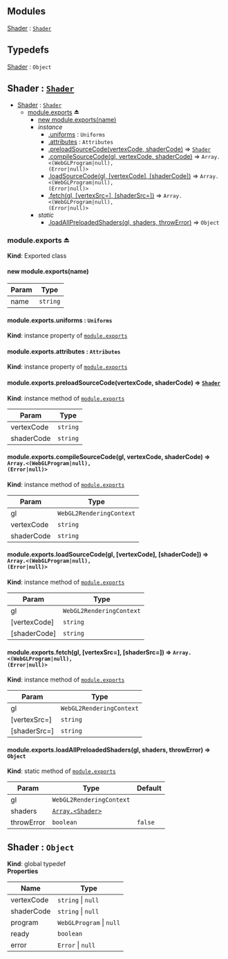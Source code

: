 ## Modules

<dl>
<dt><a href="#module_Shader">Shader</a> : <code><a href="#Shader">Shader</a></code></dt>
<dd></dd>
</dl>

## Typedefs

<dl>
<dt><a href="#Shader">Shader</a> : <code>Object</code></dt>
<dd></dd>
</dl>

<a name="module_Shader"></a>

## Shader : [<code>Shader</code>](#Shader)

* [Shader](#module_Shader) : [<code>Shader</code>](#Shader)
    * [module.exports](#exp_module_Shader--module.exports) ⏏
        * [new module.exports(name)](#new_module_Shader--module.exports_new)
        * _instance_
            * [.uniforms](#module_Shader--module.exports+uniforms) : <code>Uniforms</code>
            * [.attributes](#module_Shader--module.exports+attributes) : <code>Attributes</code>
            * [.preloadSourceCode(vertexCode, shaderCode)](#module_Shader--module.exports+preloadSourceCode) ⇒ [<code>Shader</code>](#Shader)
            * [.compileSourceCode(gl, vertexCode, shaderCode)](#module_Shader--module.exports+compileSourceCode) ⇒ <code>Array.&lt;(WebGLProgram\|null), (Error\|null)&gt;</code>
            * [.loadSourceCode(gl, [vertexCode], [shaderCode])](#module_Shader--module.exports+loadSourceCode) ⇒ <code>Array.&lt;(WebGLProgram\|null), (Error\|null)&gt;</code>
            * [.fetch(gl, [vertexSrc&#x3D;], [shaderSrc&#x3D;])](#module_Shader--module.exports+fetch) ⇒ <code>Array.&lt;(WebGLProgram\|null), (Error\|null)&gt;</code>
        * _static_
            * [.loadAllPreloadedShaders(gl, shaders, throwError)](#module_Shader--module.exports.loadAllPreloadedShaders) ⇒ <code>Object</code>

<a name="exp_module_Shader--module.exports"></a>

### module.exports ⏏
**Kind**: Exported class  
<a name="new_module_Shader--module.exports_new"></a>

#### new module.exports(name)

| Param | Type |
| --- | --- |
| name | <code>string</code> | 

<a name="module_Shader--module.exports+uniforms"></a>

#### module.exports.uniforms : <code>Uniforms</code>
**Kind**: instance property of [<code>module.exports</code>](#exp_module_Shader--module.exports)  
<a name="module_Shader--module.exports+attributes"></a>

#### module.exports.attributes : <code>Attributes</code>
**Kind**: instance property of [<code>module.exports</code>](#exp_module_Shader--module.exports)  
<a name="module_Shader--module.exports+preloadSourceCode"></a>

#### module.exports.preloadSourceCode(vertexCode, shaderCode) ⇒ [<code>Shader</code>](#Shader)
**Kind**: instance method of [<code>module.exports</code>](#exp_module_Shader--module.exports)  

| Param | Type |
| --- | --- |
| vertexCode | <code>string</code> | 
| shaderCode | <code>string</code> | 

<a name="module_Shader--module.exports+compileSourceCode"></a>

#### module.exports.compileSourceCode(gl, vertexCode, shaderCode) ⇒ <code>Array.&lt;(WebGLProgram\|null), (Error\|null)&gt;</code>
**Kind**: instance method of [<code>module.exports</code>](#exp_module_Shader--module.exports)  

| Param | Type |
| --- | --- |
| gl | <code>WebGL2RenderingContext</code> | 
| vertexCode | <code>string</code> | 
| shaderCode | <code>string</code> | 

<a name="module_Shader--module.exports+loadSourceCode"></a>

#### module.exports.loadSourceCode(gl, [vertexCode], [shaderCode]) ⇒ <code>Array.&lt;(WebGLProgram\|null), (Error\|null)&gt;</code>
**Kind**: instance method of [<code>module.exports</code>](#exp_module_Shader--module.exports)  

| Param | Type |
| --- | --- |
| gl | <code>WebGL2RenderingContext</code> | 
| [vertexCode] | <code>string</code> | 
| [shaderCode] | <code>string</code> | 

<a name="module_Shader--module.exports+fetch"></a>

#### module.exports.fetch(gl, [vertexSrc&#x3D;], [shaderSrc&#x3D;]) ⇒ <code>Array.&lt;(WebGLProgram\|null), (Error\|null)&gt;</code>
**Kind**: instance method of [<code>module.exports</code>](#exp_module_Shader--module.exports)  

| Param | Type |
| --- | --- |
| gl | <code>WebGL2RenderingContext</code> | 
| [vertexSrc=] | <code>string</code> | 
| [shaderSrc=] | <code>string</code> | 

<a name="module_Shader--module.exports.loadAllPreloadedShaders"></a>

#### module.exports.loadAllPreloadedShaders(gl, shaders, throwError) ⇒ <code>Object</code>
**Kind**: static method of [<code>module.exports</code>](#exp_module_Shader--module.exports)  

| Param | Type | Default |
| --- | --- | --- |
| gl | <code>WebGL2RenderingContext</code> |  | 
| shaders | [<code>Array.&lt;Shader&gt;</code>](#Shader) |  | 
| throwError | <code>boolean</code> | <code>false</code> | 

<a name="Shader"></a>

## Shader : <code>Object</code>
**Kind**: global typedef  
**Properties**

| Name | Type |
| --- | --- |
| vertexCode | <code>string</code> \| <code>null</code> | 
| shaderCode | <code>string</code> \| <code>null</code> | 
| program | <code>WebGLProgram</code> \| <code>null</code> | 
| ready | <code>boolean</code> | 
| error | <code>Error</code> \| <code>null</code> | 

